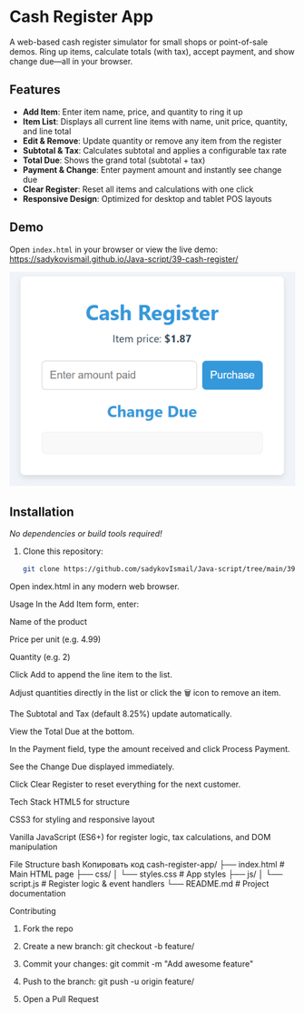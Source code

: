 # Cash Register App

A web-based cash register simulator for small shops or point-of-sale demos. Ring up items, calculate totals (with tax), accept payment, and show change due—all in your browser.

## Features

- **Add Item**: Enter item name, price, and quantity to ring it up  
- **Item List**: Displays all current line items with name, unit price, quantity, and line total  
- **Edit & Remove**: Update quantity or remove any item from the register  
- **Subtotal & Tax**: Calculates subtotal and applies a configurable tax rate  
- **Total Due**: Shows the grand total (subtotal + tax)  
- **Payment & Change**: Enter payment amount and instantly see change due  
- **Clear Register**: Reset all items and calculations with one click  
- **Responsive Design**: Optimized for desktop and tablet POS layouts  

## Demo

Open `index.html` in your browser or view the live demo:  
<https://sadykovismail.github.io/Java-script/39-cash-register/>

![Screenshot of the Cash Register App](./screenshot.png)

## Installation

_No dependencies or build tools required!_

1. Clone this repository:  
   ```bash
   git clone https://github.com/sadykovIsmail/Java-script/tree/main/39-cash-register
Open index.html in any modern web browser.

Usage
In the Add Item form, enter:

Name of the product

Price per unit (e.g. 4.99)

Quantity (e.g. 2)

Click Add to append the line item to the list.

Adjust quantities directly in the list or click the 🗑️ icon to remove an item.

The Subtotal and Tax (default 8.25%) update automatically.

View the Total Due at the bottom.

In the Payment field, type the amount received and click Process Payment.

See the Change Due displayed immediately.

Click Clear Register to reset everything for the next customer.

Tech Stack
HTML5 for structure

CSS3 for styling and responsive layout

Vanilla JavaScript (ES6+) for register logic, tax calculations, and DOM manipulation

File Structure
bash
Копировать код
cash-register-app/
├── index.html           # Main HTML page
├── css/
│   └── styles.css       # App styles
├── js/
│   └── script.js        # Register logic & event handlers
└── README.md            # Project documentation

Contributing
1) Fork the repo

2) Create a new branch:
git checkout -b feature/<your-branch-name>

3) Commit your changes:
git commit -m "Add awesome feature"

4) Push to the branch:
git push -u origin feature/<your-branch-name>

5) Open a Pull Request